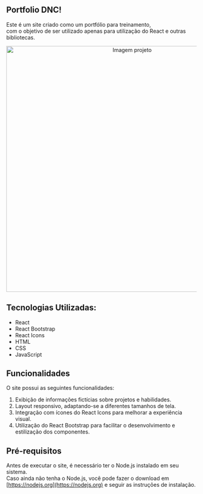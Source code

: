 ## Portfolio DNC!

Este é um site criado como um portfólio para treinamento, <br>
com o objetivo de ser utilizado apenas para utilização do React e outras bibliotecas.

<p align="center">
  <img a="" src="https://github.com/rodrigo-falcao/portfolio_dnc/assets/125101340/c6da1f6e-7333-459b-a4ec-62f75f577d22" alt="Imagem projeto" style="width: 650px;">
</p>

## Tecnologias Utilizadas:

- React
- React Bootstrap
- React Icons
- HTML
- CSS
- JavaScript

## Funcionalidades

O site possui as seguintes funcionalidades:

1. Exibição de informações fictícias sobre projetos e habilidades.
2. Layout responsivo, adaptando-se a diferentes tamanhos de tela. 
3. Integração com ícones do React Icons para melhorar a experiência visual.
4. Utilização do React Bootstrap para facilitar o desenvolvimento e estilização dos componentes.

## Pré-requisitos

Antes de executar o site, é necessário ter o Node.js instalado em seu sistema. <br>
Caso ainda não tenha o Node.js, você pode fazer o download em [https://nodejs.org](https://nodejs.org) e seguir as instruções de instalação.
